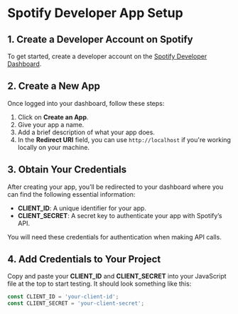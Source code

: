 # Spotify Developer App Setup

## 1. Create a Developer Account on Spotify

To get started, create a developer account on the [Spotify Developer Dashboard](https://developer.spotify.com/).

## 2. Create a New App

Once logged into your dashboard, follow these steps:

1. Click on **Create an App**.
2. Give your app a name.
3. Add a brief description of what your app does.
4. In the **Redirect URI** field, you can use `http://localhost` if you're working locally on your machine.

## 3. Obtain Your Credentials

After creating your app, you’ll be redirected to your dashboard where you can find the following essential information:

- **CLIENT_ID**: A unique identifier for your app.
- **CLIENT_SECRET**: A secret key to authenticate your app with Spotify’s API.

You will need these credentials for authentication when making API calls.

## 4. Add Credentials to Your Project

Copy and paste your **CLIENT_ID** and **CLIENT_SECRET** into your JavaScript file at the top to start testing. It should look something like this:

```js
const CLIENT_ID = 'your-client-id';
const CLIENT_SECRET = 'your-client-secret';
